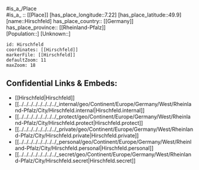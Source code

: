 ﻿---
location: [49.9,7.22] 
mapzoom: [7,12] 
mapmarker: city 
type: City
tags:
- geo/City


SpocWebEntityId: 30953
isDeleted: false
confidential: public

---
#is_a_/Place  
#is_a_ :: [[Place]] 
[has_place_longitude::7.22] 
[has_place_latitude::49.9] 
[name::Hirschfeld] 
has_place_country:: [[Germany]]  
has_place_province:: [[Rheinland-Pfalz]]  
[Population::] 
[Unknown::] 


```leaflet
id: Hirschfeld
coordinates: [[Hirschfeld]] 
markerFile: [[Hirschfeld]] 
defaultZoom: 11 
maxZoom: 18
```


## Confidential Links & Embeds: 
- [[Hirschfeld|Hirschfeld]]  
- [[../../../../../../../../_internal/geo/Continent/Europe/Germany/West/Rheinland-Pfalz/City/Hirschfeld.internal|Hirschfeld.internal]] 
- [[../../../../../../../../_protect/geo/Continent/Europe/Germany/West/Rheinland-Pfalz/City/Hirschfeld.protect|Hirschfeld.protect]] 
- [[../../../../../../../../_private/geo/Continent/Europe/Germany/West/Rheinland-Pfalz/City/Hirschfeld.private|Hirschfeld.private]] 
- [[../../../../../../../../_personal/geo/Continent/Europe/Germany/West/Rheinland-Pfalz/City/Hirschfeld.personal|Hirschfeld.personal]] 
- [[../../../../../../../../_secret/geo/Continent/Europe/Germany/West/Rheinland-Pfalz/City/Hirschfeld.secret|Hirschfeld.secret]] 
